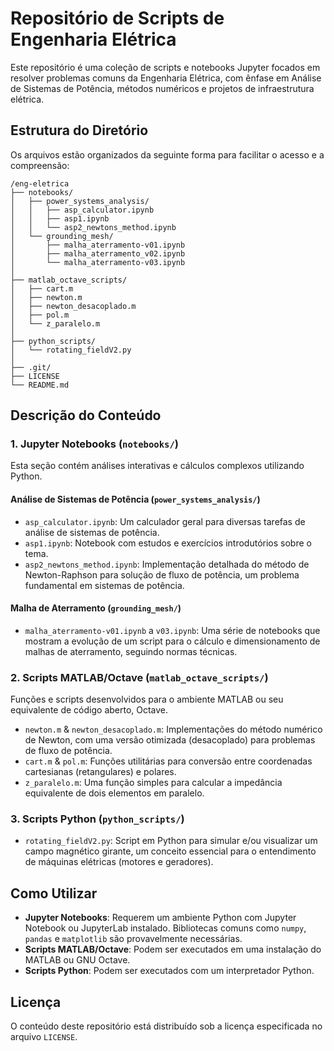 # Repositório de Scripts de Engenharia Elétrica

Este repositório é uma coleção de scripts e notebooks Jupyter focados em resolver problemas comuns da Engenharia Elétrica, com ênfase em Análise de Sistemas de Potência, métodos numéricos e projetos de infraestrutura elétrica.

## Estrutura do Diretório

Os arquivos estão organizados da seguinte forma para facilitar o acesso e a compreensão:

```
/eng-eletrica
├── notebooks/
│   ├── power_systems_analysis/
│   │   ├── asp_calculator.ipynb
│   │   ├── asp1.ipynb
│   │   └── asp2_newtons_method.ipynb
│   └── grounding_mesh/
│       ├── malha_aterramento-v01.ipynb
│       ├── malha_aterramento_v02.ipynb
│       └── malha_aterramento-v03.ipynb
│
├── matlab_octave_scripts/
│   ├── cart.m
│   ├── newton.m
│   ├── newton_desacoplado.m
│   ├── pol.m
│   └── z_paralelo.m
│
├── python_scripts/
│   └── rotating_fieldV2.py
│
├── .git/
├── LICENSE
└── README.md
```

## Descrição do Conteúdo

### 1. Jupyter Notebooks (`notebooks/`)

Esta seção contém análises interativas e cálculos complexos utilizando Python.

#### Análise de Sistemas de Potência (`power_systems_analysis/`)

*   `asp_calculator.ipynb`: Um calculador geral para diversas tarefas de análise de sistemas de potência.
*   `asp1.ipynb`: Notebook com estudos e exercícios introdutórios sobre o tema.
*   `asp2_newtons_method.ipynb`: Implementação detalhada do método de Newton-Raphson para solução de fluxo de potência, um problema fundamental em sistemas de potência.

#### Malha de Aterramento (`grounding_mesh/`)

*   `malha_aterramento-v01.ipynb` a `v03.ipynb`: Uma série de notebooks que mostram a evolução de um script para o cálculo e dimensionamento de malhas de aterramento, seguindo normas técnicas.

### 2. Scripts MATLAB/Octave (`matlab_octave_scripts/`)

Funções e scripts desenvolvidos para o ambiente MATLAB ou seu equivalente de código aberto, Octave.

*   `newton.m` & `newton_desacoplado.m`: Implementações do método numérico de Newton, com uma versão otimizada (desacoplado) para problemas de fluxo de potência.
*   `cart.m` & `pol.m`: Funções utilitárias para conversão entre coordenadas cartesianas (retangulares) e polares.
*   `z_paralelo.m`: Uma função simples para calcular a impedância equivalente de dois elementos em paralelo.

### 3. Scripts Python (`python_scripts/`)

*   `rotating_fieldV2.py`: Script em Python para simular e/ou visualizar um campo magnético girante, um conceito essencial para o entendimento de máquinas elétricas (motores e geradores).

## Como Utilizar

*   **Jupyter Notebooks**: Requerem um ambiente Python com Jupyter Notebook ou JupyterLab instalado. Bibliotecas comuns como `numpy`, `pandas` e `matplotlib` são provavelmente necessárias.
*   **Scripts MATLAB/Octave**: Podem ser executados em uma instalação do MATLAB ou GNU Octave.
*   **Scripts Python**: Podem ser executados com um interpretador Python.

## Licença

O conteúdo deste repositório está distribuído sob a licença especificada no arquivo `LICENSE`.
